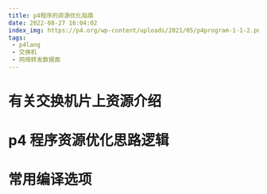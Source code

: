 ```yaml
---
title: p4程序的资源优化指南
date: 2022-08-27 16:04:02
index_img: https://p4.org/wp-content/uploads/2021/05/p4program-1-1-2.png
tags: 
 - p4lang
 - 交换机
 - 网络转发数据面
---
```

# 有关交换机片上资源介绍

# p4 程序资源优化思路逻辑

# 常用编译选项

